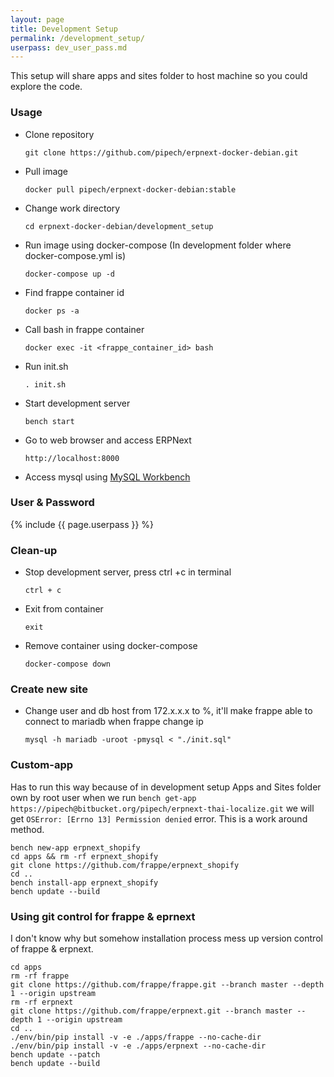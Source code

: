 ```yaml
---
layout: page
title: Development Setup
permalink: /development_setup/
userpass: dev_user_pass.md
---
```


This setup will share apps and sites folder to host machine
so you could explore the code.

### Usage

* Clone repository

    `git clone https://github.com/pipech/erpnext-docker-debian.git`

* Pull image

    `docker pull pipech/erpnext-docker-debian:stable`

* Change work directory

    `cd erpnext-docker-debian/development_setup`

* Run image using docker-compose (In development folder where docker-compose.yml is)

    `docker-compose up -d`

* Find frappe container id

    `docker ps -a`

* Call bash in frappe container

    `docker exec -it <frappe_container_id> bash`

* Run init.sh

    `. init.sh`

* Start development server

    `bench start`

* Go to web browser and access ERPNext

    `http://localhost:8000`

* Access mysql using [MySQL Workbench](https://www.mysql.com/products/workbench)

### User & Password

{% include {{ page.userpass }} %}

### Clean-up

* Stop development server, press ctrl +c in terminal

    `ctrl + c`

* Exit from container

    `exit`

* Remove container using docker-compose

    `docker-compose down`

### Create new site

* Change user and db host from 172.x.x.x to %, it'll make frappe able to connect to mariadb when frappe change ip

    `mysql -h mariadb -uroot -pmysql < "./init.sql"`

### Custom-app

Has to run this way because of in development setup Apps and Sites folder 
own by root user when we run `bench get-app https://pipech@bitbucket.org/pipech/erpnext-thai-localize.git`
we will get `OSError: [Errno 13] Permission denied` error. This is a work around method.

    bench new-app erpnext_shopify
    cd apps && rm -rf erpnext_shopify
    git clone https://github.com/frappe/erpnext_shopify
    cd ..
    bench install-app erpnext_shopify
    bench update --build

### Using git control for frappe & eprnext

I don't know why but somehow installation process mess up version control of frappe & erpnext.

    cd apps
    rm -rf frappe
    git clone https://github.com/frappe/frappe.git --branch master --depth 1 --origin upstream
    rm -rf erpnext
    git clone https://github.com/frappe/erpnext.git --branch master --depth 1 --origin upstream
    cd ..
    ./env/bin/pip install -v -e ./apps/frappe --no-cache-dir
    ./env/bin/pip install -v -e ./apps/erpnext --no-cache-dir
    bench update --patch
    bench update --build
